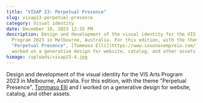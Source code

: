 ```yaml
---
title: "VISAP 23: Perpetual Presence"
slug: visap23-perpetual-presence
category: Visual identity
date: December 19, 2023 12:35 PM
description: Design and development of the visual identity for the VIS Arts
  Program 2023 in Melbourne, Australia. For this edition, with the theme
  "Perpetual Presence", [Tommaso Elli](https://www.iosonosempreio.com/) and I
  worked on a generative design for website, catalog, and other assets.
himage: /uploads/visap23-4.jpg
---
```

Design and development of the visual identity for the VIS Arts Program 2023 in Melbourne, Australia. For this edition, with the theme "Perpetual Presence", [Tommaso Elli](https://www.iosonosempreio.com/) and I worked on a generative design for website, catalog, and other assets.